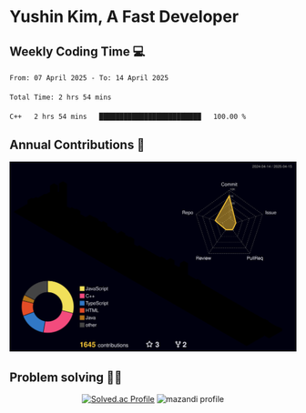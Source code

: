 # Yushin Kim, A Fast Developer

## Weekly Coding Time 💻

<!--START_SECTION:waka-->

```txt
From: 07 April 2025 - To: 14 April 2025

Total Time: 2 hrs 54 mins

C++   2 hrs 54 mins   █████████████████████████   100.00 %
```

<!--END_SECTION:waka-->

## Annual Contributions 🏃

![](./profile-3d-contrib/profile-night-rainbow.svg)

## Problem solving 👨‍💻

<div align="center">

[![Solved.ac Profile](http://mazassumnida.wtf/api/v2/generate_badge?boj=kys010306)](https://solved.ac/kys010306)
![mazandi profile](http://mazandi.herokuapp.com/api?handle=kys010306&theme=dark)

</div>

